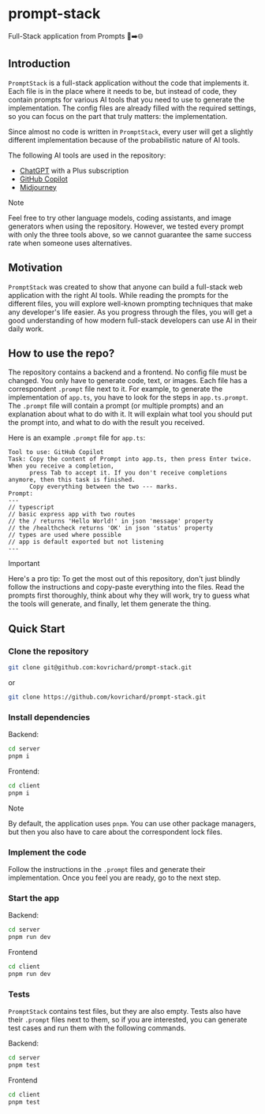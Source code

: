 # prompt-stack

Full-Stack application from Prompts 📄➡️🌐


## Introduction

`PromptStack` is a full-stack application without the code that implements it. Each file is in the place where it needs to be, but instead of code,
they contain prompts for various AI tools that you need to use to generate the implementation. The config files are already filled with the
required settings, so you can focus on the part that truly matters: the implementation.

Since almost no code is written in `PromptStack`, every user will get a slightly different implementation because of the probabilistic nature of
AI tools.

The following AI tools are used in the repository:
- [ChatGPT](https://chat.openai.com/) with a Plus subscription
- [GitHub Copilot](https://github.com/features/copilot)
- [Midjourney](https://www.midjourney.com/home)

> [!NOTE]
> Feel free to try other language models, coding assistants, and image generators when using the repository. However, we tested every prompt with only
> the three tools above, so we cannot guarantee the same success rate when someone uses alternatives.

## Motivation

`PromptStack` was created to show that anyone can build a full-stack web application with the right AI tools. While reading the prompts for the
different files, you will explore well-known prompting techniques that make any developer's life easier. As you progress through the files, you
will get a good understanding of how modern full-stack developers can use AI in their daily work.

## How to use the repo?

The repository contains a backend and a frontend. No config file must be changed. You only have to generate code, text, or images. Each file has a
correspondent `.prompt` file next to it. For example, to generate the implementation of `app.ts`, you have to look for the steps in `app.ts.prompt`.
The `.prompt` file will contain a prompt (or multiple prompts) and an explanation about what to do with it. It will explain what tool you should put
the prompt into, and what to do with the result you received.

Here is an example `.prompt` file for `app.ts`:

```
Tool to use: GitHub Copilot
Task: Copy the content of Prompt into app.ts, then press Enter twice. When you receive a completion,
      press Tab to accept it. If you don't receive completions anymore, then this task is finished.
      Copy everything between the two --- marks.
Prompt:
---
// typescript
// basic express app with two routes
// the / returns 'Hello World!' in json 'message' property
// the /healthcheck returns 'OK' in json 'status' property
// types are used where possible
// app is default exported but not listening
---
```

> [!IMPORTANT]
> Here's a pro tip: To get the most out of this repository, don't just blindly follow the instructions and copy-paste everything into the files. Read
> the prompts first thoroughly, think about why they will work, try to guess what the tools will generate, and finally, let them generate the thing.

## Quick Start

### Clone the repository

``` bash
git clone git@github.com:kovrichard/prompt-stack.git
```

or

``` bash
git clone https://github.com/kovrichard/prompt-stack.git
```

### Install dependencies

Backend:

``` bash
cd server
pnpm i
```

Frontend:

``` bash
cd client
pnpm i
```

> [!NOTE]
> By default, the application uses `pnpm`. You can use other package managers, but then you also have to care about the correspondent lock files.

### Implement the code

Follow the instructions in the `.prompt` files and generate their implementation. Once you feel you are ready, go to the next step.

### Start the app

Backend:

``` bash
cd server
pnpm run dev
```

Frontend

``` bash
cd client
pnpm run dev
```

### Tests

`PromptStack` contains test files, but they are also empty. Tests also have their `.prompt` files next to them, so if you are interested, you can
generate test cases and run them with the following commands.

Backend:

``` bash
cd server
pnpm test
```

Frontend

``` bash
cd client
pnpm test
```
